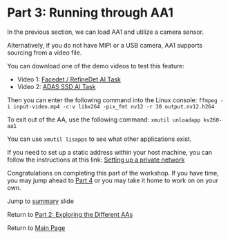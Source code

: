 # Part 3: Running through AA1

In the previous section, we can load AA1 and utilize a camera sensor.

Alternatively, if you do not have MIPI or a USB camera, AA1 supports sourcing from a video file.

You can download one of the demo videos to test this feature:
 - Video 1: [Facedet / RefineDet AI Task](https://pixabay.com/videos/alley-people-walk-street-ukraine-39837/)
 - Video 2: [ADAS SSD AI Task](https://pixabay.com/videos/freeway-traffic-cars-rainy-truck-8358/)

Then you can enter the following command into the Linux console: `ffmpeg -i input-video.mp4 -c:v libx264 -pix_fmt nv12 -r 30 output.nv12.h264`

To exit out of the AA, use the following command: `xmutil unloadapp kv260-aa1`

You can use `xmutil lisapps` to see what other applications exist. 

If you need to set up a static address within your host machine, you can follow the instructions at this link:
[Setting up a private network](https://xilinx.github.io/vck190-base-trd/build/html/run.html#setting-a-private-network) 


Congratulations on completing this part of the workshop. If you have time, you may jump ahead to [Part 4](https://github.com/Xilinx/Xilinx_KV260_Workshop/blob/main/Part%204:%20Optional%20Demo.md) or you may take it home to work on on your own.

Jump to [summary](https://github.com/Xilinx/Xilinx_KV260_Workshop/blob/main/Takeaways.md) slide

Return to [Part 2: Exploring the Different AAs](https://github.com/Xilinx/Xilinx_KV260_Workshop/blob/main/Part%202:%20Exploring%20the%20Different%20AAs.md)

Return to [Main Page](https://github.com/Xilinx/Xilinx_KV260_Workshop)
